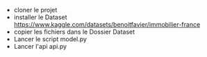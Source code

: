 - cloner le projet
- installer le Dataset https://www.kaggle.com/datasets/benoitfavier/immobilier-france
- copier les fichiers dans le Dossier Dataset
- Lancer le script model.py
- Lancer l'api api.py
